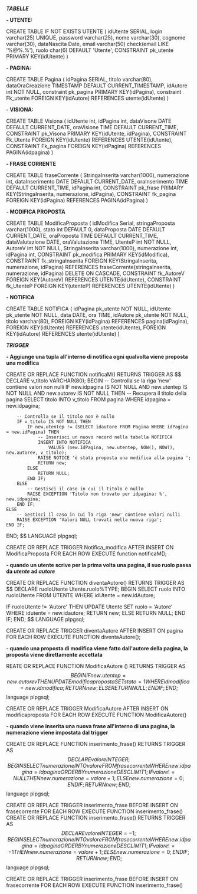 ***TABELLE***

**- UTENTE:**

CREATE TABLE IF NOT EXISTS UTENTE
(
    idUtente SERIAL,
    login varchar(25) UNIQUE,
    password varchar(25),
    nome varchar(30),
    cognome varchar(30),
    dataNascita Date,
    email varchar(50) check(email LIKE '%@%.%'),
    ruolo char(6) DEFAULT 'Utente',
    CONSTRAINT pk_utente PRIMARY KEY(idUtente)
)

**- PAGINA:**

CREATE TABLE Pagina
(
    idPagina SERIAL,
    titolo varchar(80),
    dataOraCreazione TIMESTAMP DEFAULT CURRENT_TIMESTAMP,
    idAutore int NOT NULL,
    constraint pk_pagina PRIMARY KEY(idPagina),
    constraint Fk_utente FOREIGN KEY(idAutore) REFERENCES utente(idUtente)
)

**- VISIONA:**

CREATE TABLE Visiona
(
    idUtente int,
    idPagina int,
    dataVisone DATE DEFAULT CURRENT_DATE,
    oraVisione TIME DEFAULT CURRENT_TIME,
    CONSTRAINT pk_Visona PRIMARY KEY(idUtente, idPagina),
    CONSTRAINT Fk_Utente FOREIGN KEY(idUtente) REFERENCES UTENTE(idUtente),
    CONSTRAINT Fk_pagina FOREIGN KEY(idPagina) REFERENCES PAGINA(idpagina)
)

**- FRASE CORRENTE**

CREATE TABLE fraseCorrente
(
    StringaInserita varchar(1000),
    numerazione int,
    dataInserimento DATE DEFAULT CURRENT_DATE,
    oraInserimento TIME DEFAULT CURRENT_TIME,
    idPagina int,
    CONSTRAINT pk_frase PRIMARY KEY(StringaInserita, numerazione, idPagina),
    CONSTRAINT fk_pagina FOREIGN KEY(idPagina) REFERENCES PAGINA(idPagina)
)

**- MODIFICA PROPOSTA**

CREATE TABLE ModificaProposta
(
    idModifica Serial,
    stringaProposta varchar(1000),
    stato int DEFAULT 0,
    dataProposta DATE DEFAULT CURRENT_DATE,
    oraProposta TIME DEFAULT CURRENT_TIME,
    dataValutazione DATE,
    oraValutazione TIME,
    UtenteP int NOT NULL,
    AutoreV int NOT NULL,
    StringaInserita varchar(1000),
    numerazione int,
    idPagina int,
    CONSTRAINT pk_modifica PRIMARY KEY(idModifica),
    CONSTRAINT fk_stringaInserita FOREIGN KEY(StringaInserita, numerazione, idPagina) REFERENCES fraseCorrente(stringaInserita, numerazione, idPagina) DELETE ON CASCADE,
    CONSTRAINT fk_AutoreV FOREIGN KEY(AutoreV) REFERENCES UTENTE(idUtente),
    CONSTRAINT fk_UtenteP FOREIGN KEY(utenteP) REFERENCES UTENTE(idUtente)
)

**- NOTIFICA**

CREATE TABLE NOTIFICA 
(
    idPagina pk_utente NOT NULL,
    idUtente pk_utente NOT NULL,
    data DATE,
    ora TIME,
    idAutore pk_utente NOT NULL,
    titolo varchar(80),
    FOREIGN KEY(idPagina) REFERENCES pagina(idPagina),
    FOREIGN KEY(idUtente) REFERENCES utente(idUtente),
    FOREIGN KEY(idAutore) REFERENCES utente(idUtente)
)

***TRIGGER***

**- Aggiunge una tupla all'interno di notifica ogni qualvolta viene proposta una modifica**

CREATE OR REPLACE FUNCTION notificaM() RETURNS TRIGGER AS $$
DECLARE
    v_titolo VARCHAR(80);
BEGIN
    -- Controlla se la riga 'new' contiene valori non nulli
    IF new.idpagina IS NOT NULL AND new.utentep IS NOT NULL AND new.autorev IS NOT NULL THEN
        -- Recupera il titolo della pagina
        SELECT titolo INTO v_titolo
        FROM pagina
        WHERE idpagina = new.idpagina;

        -- Controlla se il titolo non è nullo
        IF v_titolo IS NOT NULL THEN
            IF new.utentep != (SELECT idautore FROM Pagina WHERE idPagina = new.idPagina) THEN
                -- Inserisci un nuovo record nella tabella NOTIFICA
                INSERT INTO NOTIFICA
                    VALUES (new.IdPagina, new.utentep, NOW(), NOW(), new.autorev, v_titolo);
                RAISE NOTICE 'è stata proposta una modifica alla pagina ';
                RETURN new;
            ELSE
                RETURN NULL;
            END IF;
        ELSE
            -- Gestisci il caso in cui il titolo è nullo
            RAISE EXCEPTION 'Titolo non trovato per idpagina: %', new.idpagina;
        END IF;
    ELSE
        -- Gestisci il caso in cui la riga 'new' contiene valori nulli
        RAISE EXCEPTION 'Valori NULL trovati nella nuova riga';
    END IF;
END;
$$ LANGUAGE plpgsql;

CREATE OR REPLACE TRIGGER Notifica_modifica
AFTER INSERT ON ModificaProposta
FOR EACH ROW
    EXECUTE function notificaM();

**- quando un utente scrive per la prima volta una pagina, il suo ruolo passa da _utente_ ad _autore_**

CREATE OR REPLACE FUNCTION diventaAutore() RETURNS TRIGGER AS $$
DECLARE
    ruoloUtente Utente.ruolo%TYPE;
BEGIN
   SELECT ruolo INTO ruoloUtente
   FROM UTENTE 
   WHERE idUtente = new.idAutore;

   IF ruoloUtente != 'Autore' THEN
           UPDATE Utente SET ruolo = 'Autore' WHERE idutente = new.idautore;
        RETURN new;
    ELSE
        RETURN NULL;
   END IF;
END;
$$ LANGUAGE plpgsql; 

CREATE OR REPLACE TRIGGER diventaAutore 
AFTER INSERT ON pagina
FOR EACH ROW
    EXECUTE FUNCTION diventaAutore();

**- quando una proposta di modifica viene fatto dall'autore della pagina, la proposta viene direttamente accettata**

REATE OR REPLACE FUNCTION ModificaAutore ()
RETURNS TRIGGER
AS $$
BEGIN
    IF new.utentep = new.autorev THEN
        UPDATE modificaproposta SET stato = 1 WHERE idmodifica = new.idmodifica;
        RETURN new;
    ELSE
        RETURN NULL;
    END IF ;
END;
$$
language plpgsql;

CREATE OR REPLACE TRIGGER ModificaAutore
AFTER INSERT ON modificaproposta
FOR EACH ROW
EXECUTE FUNCTION ModificaAutore()

**- quando viene inserita una nuova frase all'interno di una pagina, la numerazione viene impostata dal trigger**

CREATE OR REPLACE FUNCTION inserimento_frase() RETURNS TRIGGER
AS $$
DECLARE
valore INTEGER;
BEGIN
    SELECT numerazione INTO valore
    FROM frasecorrente
    WHERE new.idpagina = idpagina
    ORDER BY numerazione DESC LIMIT 1;
    IF valore != NULL THEN 
           new.numerazione = valore+1;
    ELSE
        new.numerazione = 0;
    END IF;
    RETURN new;
END;
$$
language plpgsql;

CREATE OR REPLACE TRIGGER inserimento_frase
BEFORE INSERT ON frasecorrente
FOR EACH ROW
EXECUTE FUNCTION inserimento_frase()
CREATE OR REPLACE FUNCTION inserimento_frase() RETURNS TRIGGER
AS $$
DECLARE
valore INTEGER = -1;
BEGIN
    SELECT numerazione INTO valore
    FROM frasecorrente
    WHERE new.idpagina = idpagina
    ORDER BY numerazione DESC LIMIT 1;
    IF valore != -1 THEN 
           new.numerazione = valore+1;
    ELSE
        new.numerazione = 0;
    END IF;
    RETURN new;
END;
$$
language plpgsql;

CREATE OR REPLACE TRIGGER inserimento_frase
BEFORE INSERT ON frasecorrente
FOR EACH ROW
EXECUTE FUNCTION inserimento_frase()

    
